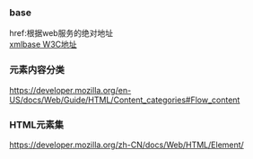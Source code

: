 ### base

href:根据web服务的绝对地址  
[xmlbase W3C地址](https://www.w3.org/TR/xmlbase/)

### 元素内容分类

<https://developer.mozilla.org/en-US/docs/Web/Guide/HTML/Content_categories#Flow_content>

### HTML元素集

<https://developer.mozilla.org/zh-CN/docs/Web/HTML/Element/>
